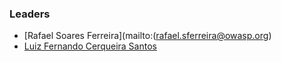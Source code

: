 ### Leaders

* [Rafael Soares Ferreira](mailto:(rafael.sferreira@owasp.org)
* [Luiz Fernando Cerqueira Santos](mailto:fernando.cerqueira@owasp.org)
